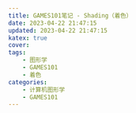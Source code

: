 ```yaml
---
title: GAMES101笔记 - Shading（着色）
date: 2023-04-22 21:47:15
updated: 2023-04-22 21:47:15
katex: true
cover: 
tags:
    - 图形学
    - GAMES101
    - 着色
categories:
    - 计算机图形学
    - GAMES101
---
```



